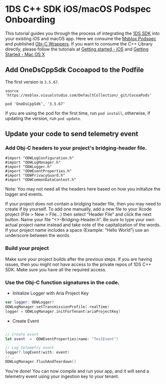 # 1DS C++ SDK iOS/macOS Podspec Onboarding

This tutorial guides you through the process of integrating the [1DS SDK](https://github.com/microsoft/cpp_client_telemetry) into your existing iOS and macOS app. Here we consume the [Msblox Podspec]() and published [Obj-C Wrappers](https://github.com/microsoft/cpp_client_telemetry/tree/master/wrappers/obj-c). If you want to consume the C++ Library directly, please follow the tutorials at [Getting started - iOS](https://github.com/microsoft/cpp_client_telemetry/blob/master/docs/cpp-start-ios.md) and [Getting Started - Mac OS X](https://github.com/microsoft/cpp_client_telemetry/blob/master/docs/cpp-start-macosx.md)

## Add OneDsCppSdk Cocoapod to the Podfile

The first version is `3.5.67`.

```
source 'https://msblox.visualstudio.com/DefaultCollection/_git/CocoaPods'

pod 'OneDsCppSdk’, '3.5.67'
```

If you are using the pod for the first time, run `pod install`, otherwise, if updating the version, run `pod update`. 

## Update your code to send telemetry event

### Add Obj-C headers to your project's bridging-header file. 
```
#import "ODWLogConfiguration.h"
#import "ODWLogManager.h"
#import "ODWLogger.h"
#import "ODWEventProperties.h"
#import "ODWPrivacyGuard.h"
#import "ODWCommonDataContext.h"
```
Note: You may not need all the headers here based on how you initialize the logger and events.

If your project does not contain a bridging header file, then you may need to create if by yourself. 
To add one manually, add a new file to your Xcode project (File > New > File...) then select “Header File” and click the next button. Name your file “<<YourProjectName>>-Bridging-Header.h”.
Be sure to type your own actual project name instead and take note of the capitalization of the words. If your project name includes a space (Example: “Hello World”) use an underscore between the words.

### Build your project

Make sure your project builds after the previous steps. If you are having issues, then you might not have access to the private repos of 1DS C++ SDK. Make sure you have all the required access.

### Use the Obj-C function signatures in the code. 
- Initialize Logger with Aria Project Key

``` swift
var logger: ODWLogger?
ODWLogManager.setTransmissionProfile(.realTime)
logger = ODWLogManager.initForTenant(ariaProjectKey)
```

- Create Event

``` swift

// Create event
let event  =  ODWEventProperties(name: "TestEvent")

// Log telemetry event
logger?.logEvent(with: event)
// …
ODWLogManager.flushAndTeardown()
```
You're done! You can now compile and run your app, and it will send a telemetry event using your ingestion key to your tenant.
